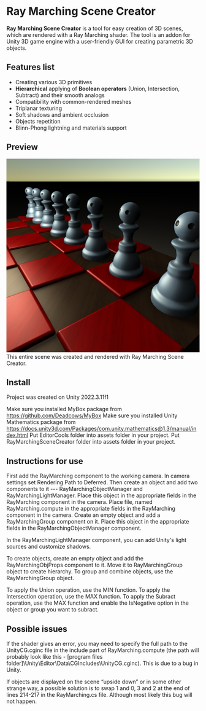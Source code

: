Ray Marching Scene Creator
==========================
**Ray Marching Scene Creator** is a tool for easy creation of 3D scenes, which are rendered with a Ray Marching shader.
The tool is an addon for Unity 3D game engine with a user-friendly GUI for creating parametric 3D objects.

Features list
-------------
- Creating various 3D primitives
- **Hierarchical** applying of **Boolean operators** (Union, Intersection, Subtract) and their smooth analogs
- Compatibility with common-rendered meshes
- Triplanar texturing
- Soft shadows and ambient occlusion
- Objects repetition
- Blinn-Phong lightning and materials support

Preview
-----------
<img src="Preview/CameraScreenshot.png"/>
This entire scene was created and rendered with Ray Marching Scene Creator.

Install
-------

Project was created on Unity 2022.3.11f1

Make sure you installed MyBox package from https://github.com/Deadcows/MyBox
Make sure you installed Unity Mathematics package from https://docs.unity3d.com/Packages/com.unity.mathematics@1.3/manual/index.html
Put EditorCools folder into assets folder in your project.
Put RayMarchingSceneCreator folder into assets folder in your project.

Instructions for use
--------------------
First add the RayMarching component to the working camera. In camera settings set Rendering Path to Deferred. Then create an object and add two components to it --- RayMarchingObjectManager and RayMarchingLightManager. 
Place this object in the appropriate fields in the RayMarching component in the camera. Place file, named RayMarching.compute in the appropriate fields in the RayMarching component in the camera. 
Create an empty object and add a RayMarchingGroup component on it. Place this object in the appropriate fields in the RayMarchingObjectManager component.

In the RayMarchingLightManager component, you can add Unity's light sources and customize shadows.

To create objects, create an empty object and add the RayMarchingObjProps component to it. Move it to RayMarchingGroup object to create hierarchy. To group and combine objects, use the RayMarchingGroup object.

To apply the Union operation, use the MIN function.
To apply the Intersection operation, use the MAX function.
To apply the Subract operation, use the MAX function and enable the IsNegative option in the object or group you want to subract.

Possible issues
---------------

If the shader gives an error, you may need to specify the full path to the UnityCG.cginc file in the include part of RayMarching.compute 
(the path will probably look like this - [program files folder]\Unity\Editor\Data\CGIncludes\UnityCG.cginc). This is due to a bug in Unity.

If objects are displayed on the scene “upside down” or in some other strange way, a possible solution is to swap 1 and 0, 3 and 2 at the end of lines 214-217 in the RayMarching.cs file. 
Although most likely this bug will not happen.
